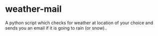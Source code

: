 # weather-mail
A python script which checks for weather at location of your choice and sends you an email if it is going to rain (or snow)..
